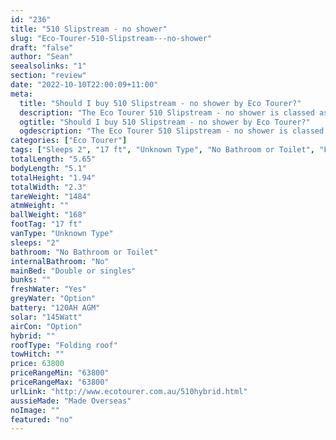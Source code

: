 ```yaml
---
id: "236"
title: "510 Slipstream - no shower"
slug: "Eco-Tourer-510-Slipstream---no-shower"
draft: "false"
author: "Sean"
seealsolinks: "1"
section: "review"
date: "2022-10-10T22:00:09+11:00"
meta:
  title: "Should I buy 510 Slipstream - no shower by Eco Tourer?"
  description: "The Eco Tourer 510 Slipstream - no shower is classed as Unknown Type, and sleeps 2 people. It is Made Overseas and comes in at 17 ft. It generally has No Bathroom or Toilet."
  ogtitle: "Should I buy 510 Slipstream - no shower by Eco Tourer?"
  ogdescription: "The Eco Tourer 510 Slipstream - no shower is classed as Unknown Type, and sleeps 2 people. It is Made Overseas and comes in at 17 ft. It generally has No Bathroom or Toilet."
categories: ["Eco Tourer"]
tags: ["Sleeps 2", "17 ft", "Unknown Type", "No Bathroom or Toilet", "Folding roof", "60 - 70k", "Made Overseas"]
totalLength: "5.65"
bodyLength: "5.1"
totalHeight: "1.94"
totalWidth: "2.3"
tareWeight: "1484"
atmWeight: ""
ballWeight: "168"
footTag: "17 ft"
vanType: "Unknown Type"
sleeps: "2"
bathroom: "No Bathroom or Toilet"
internalBathroom: "No"
mainBed: "Double or singles"
bunks: ""
freshWater: "Yes"
greyWater: "Option"
battery: "120AH AGM"
solar: "145Watt"
airCon: "Option"
hybrid: ""
roofType: "Folding roof"
towHitch: ""
price: 63800
priceRangeMin: "63800"
priceRangeMax: "63800"
urlLink: "http://www.ecotourer.com.au/510hybrid.html"
aussieMade: "Made Overseas"
noImage: ""
featured: "no"
---
```

